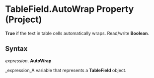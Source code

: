 
# TableField.AutoWrap Property (Project)

 **True** if the text in table cells automatically wraps. Read/write **Boolean**.


## Syntax

 _expression_. **AutoWrap**

 _expression_A variable that represents a  **TableField** object.

